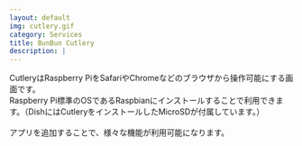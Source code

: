 ```yaml
---
layout: default
img: cutlery.gif
category: Services
title: BunBun Cutlery
description: |
---
```

CutleryはRaspberry PiをSafariやChromeなどのブラウザから操作可能にする画面です。<br />
Raspberry Pi標準のOSであるRaspbianにインストールすることで利用できます。（DishにはCutleryをインストールしたMicroSDが付属しています。）<br />
<br />
アプリを追加することで、様々な機能が利用可能になります。